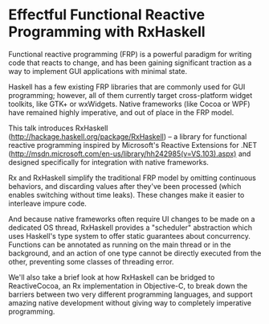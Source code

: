 # Effectful Functional Reactive Programming with RxHaskell

Functional reactive programming (FRP) is a powerful paradigm for writing
code that reacts to change, and has been gaining significant traction as a way
to implement GUI applications with minimal state.

Haskell has a few existing FRP libraries that are commonly used for GUI
programming; however, all of them currently target cross-platform widget
toolkits, like GTK+ or wxWidgets. Native frameworks (like Cocoa or WPF) have
remained highly imperative, and out of place in the FRP model.

This talk introduces RxHaskell (http://hackage.haskell.org/package/RxHaskell) –
a library for functional reactive programming inspired by Microsoft's Reactive Extensions for .NET
(http://msdn.microsoft.com/en-us/library/hh242985(v=VS.103).aspx) and designed
specifically for integration with native frameworks.

Rx and RxHaskell simplify the traditional FRP model by omitting continuous behaviors, and
discarding values after they've been processed (which enables switching without time
leaks). These changes make it easier to interleave impure code.

And because native frameworks often require UI changes to be made on a dedicated
OS thread, RxHaskell provides a "scheduler" abstraction which uses Haskell's
type system to offer static guarantees about concurrency. Functions can be
annotated as running on the main thread or in the background, and an action of
one type cannot be directly executed from the other, preventing some classes of
threading error.

We'll also take a brief look at how RxHaskell can be bridged to ReactiveCocoa,
an Rx implementation in Objective-C, to break down the barriers between two very
different programming languages, and support amazing native development without
giving way to completely imperative programming.
